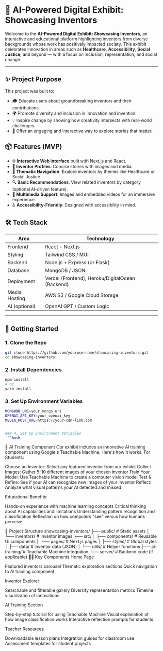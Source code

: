 # 🌟 AI-Powered Digital Exhibit: Showcasing Inventors

Welcome to the **AI-Powered Digital Exhibit: Showcasing Inventors**, an interactive and educational platform highlighting inventors from diverse backgrounds whose work has positively impacted society. This exhibit celebrates innovation in areas such as **Healthcare**, **Accessibility**, **Social Justice**, and beyond — with a focus on inclusion, representation, and social change.

---

## ✨ Project Purpose

This project was built to:

- 🎓 Educate users about groundbreaking inventors and their contributions.
- 🌍 Promote diversity and inclusion in innovation and invention.
- 💡 Inspire change by showing how creativity intersects with real-world challenges.
- 🧭 Offer an engaging and interactive way to explore stories that matter.


## 📦 Features (MVP)

- 🌐 **Interactive Web Interface** built with Next.js and React.
- 📁 **Inventor Profiles**: Concise stories with images and media.
- 📂 **Thematic Navigation**: Explore inventors by themes like Healthcare or Social Justice.
- 🔍 **Basic Recommendations**: View related inventors by category (optional AI-driven feature).
- 🎥 **Multimedia Support**: Images and embedded videos for an immersive experience.
- ♿ **Accessibility-Friendly**: Designed with accessibility in mind.


## 🛠 Tech Stack

| Area         | Technology           |
|--------------|----------------------|
| Frontend     | React + Next.js      |
| Styling      | Tailwind CSS / MUI   |
| Backend      | Node.js + Express (or Flask) |
| Database     | MongoDB / JSON       |
| Deployment   | Vercel (Frontend), Heroku/DigitalOcean (Backend) |
| Media Hosting| AWS S3 / Google Cloud Storage |
| AI (optional)| OpenAI GPT / Custom Logic |

---

## 🚀 Getting Started

### 1. Clone the Repo

```bash
git clone https://github.com/yourusername/showcasing-inventors.git
cd showcasing-inventors
```

### 2. Install Dependencies
```bash
npm install
# or
yarn install
```

### 3. Set Up Environment Variables
```bash
MONGODB_URI=your_mongo_uri
OPENAI_API_KEY=your_openai_key
MEDIA_HOST_URL=https://your-cdn-link.com


### 4. Set Up Environment Variables
```bash
```

📱 AI Training Component
Our exhibit includes an innovative AI training component using Google's Teachable Machine. Here's how it works:
For Students:

Choose an Inventor: Select any featured inventor from our exhibit
Collect Images: Gather 5-10 different images of your chosen inventor
Train Your Model: Use Teachable Machine to create a computer vision model
Test & Refine: See if your AI can recognize new images of your inventor
Reflect: Analyze what visual patterns your AI detected and missed

Educational Benefits:

Hands-on experience with machine learning concepts
Critical thinking about AI capabilities and limitations
Understanding pattern recognition and classification
Reflection on how computers "see" versus how humans perceive

🔄 Project Structure
showcasing-inventors/
├── public/              # Static assets
│   └── inventors/       # Inventor images
├── src/
│   ├── components/      # Reusable UI components
│   ├── pages/           # Next.js pages
│   ├── styles/          # Global styles
│   ├── data/            # Inventor data (JSON)
│   └── utils/           # Helper functions
├── ai-training/         # Teachable Machine integration
└── server/              # Backend code (if applicable)
👩‍💻 Key Components
Home Page

Featured inventors carousel
Thematic exploration sections
Quick navigation to AI training component

Inventor Explorer

Searchable and filterable gallery
Diversity representation metrics
Timeline visualization of innovations

AI Training Section

Step-by-step tutorial for using Teachable Machine
Visual explanation of how image classification works
Interactive reflection prompts for students

Teacher Resources

Downloadable lesson plans
Integration guides for classroom use
Assessment templates for student projects
